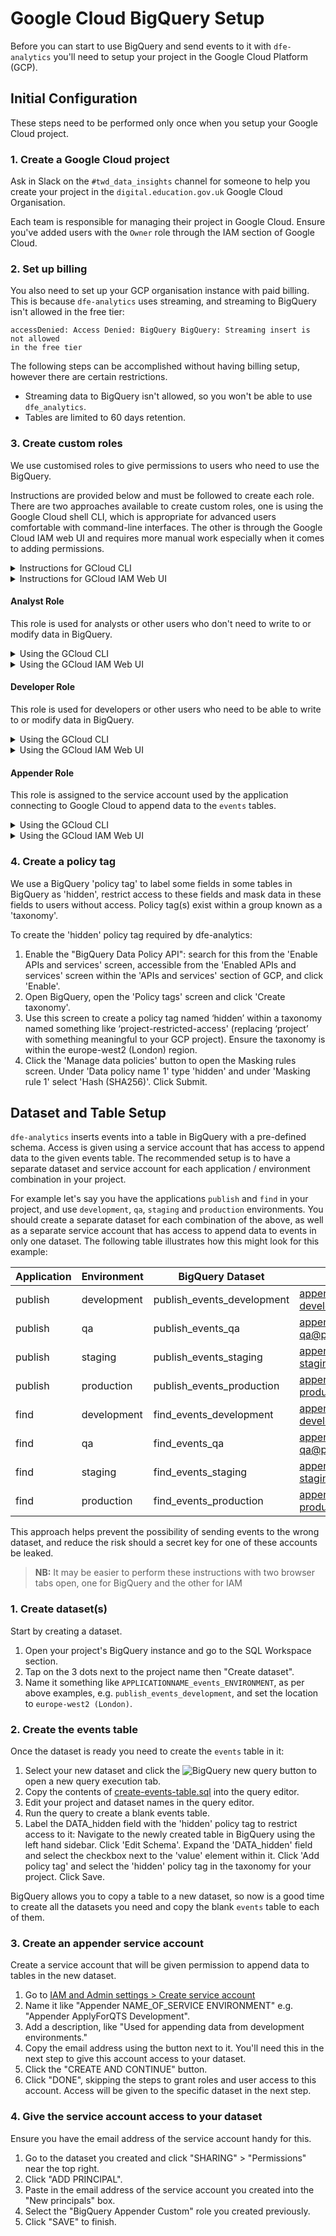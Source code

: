 # Google Cloud BigQuery Setup

Before you can start to use BigQuery and send events to it with `dfe-analytics`
you'll need to setup your project in the Google Cloud Platform (GCP).

## Initial Configuration

These steps need to be performed only once when you setup your Google Cloud
project.

### 1. Create a Google Cloud project

Ask in Slack on the `#twd_data_insights` channel for someone to help you create
your project in the `digital.education.gov.uk` Google Cloud Organisation.

Each team is responsible for managing their project in Google Cloud. Ensure
you've added users with the `Owner` role through the IAM section of Google
Cloud.

### 2. Set up billing

You also need to set up your GCP organisation instance with paid billing. This
is because `dfe-analytics` uses streaming, and streaming to BigQuery isn't
allowed in the free tier:

```
accessDenied: Access Denied: BigQuery BigQuery: Streaming insert is not allowed
in the free tier
```

The following steps can be accomplished without having billing setup, however
there are certain restrictions.

- Streaming data to BigQuery isn't allowed, so you won't be able to use
  `dfe_analytics`.
- Tables are limited to 60 days retention.

### 3. Create custom roles

We use customised roles to give permissions to users who need to use the
BigQuery.

Instructions are provided below and must be followed to create each role. There
are two approaches available to create custom roles, one is using the Google
Cloud shell CLI, which is appropriate for advanced users comfortable with
command-line interfaces. The other is through the Google Cloud IAM web UI and
requires more manual work especially when it comes to adding permissions.

<details> <summary>Instructions for GCloud CLI</summary>

> **NB:** These instructions are appropriate for people who are comfortable
> running shell commands.

1. Go to the IAM section of the Google Console for your project.
2. Click the ![Google Cloud shell button](google-cloud-shell-button.png) to
   activate the Google Cloud shell.
3. Copy the command provided into the shell, replacing `YOUR_PROJECT_ID` with
   your own project ID.

</details>

<details> <summary>Instructions for GCloud IAM Web UI</summary>

> **NB:** Adding permissions to a role is a manual process that requires using
> the permission browser to add permissions one at a time.

1. Go to the IAM section of the Google Console for your project.
1. Go to Roles section using the sidebar on the left.
1. Click on "+ Create role" near the top.
1. Fill in the details from the info below.

</details>

#### Analyst Role

This role is used for analysts or other users who don't need to write to or
modify data in BigQuery.

<details> <summary>Using the GCloud CLI</summary>

``` bash
gcloud iam roles create bigquery_analyst_custom --title="BigQuery Analyst Custom" --description="Assigned to accounts used by analysts and SQL developers." --permissions=bigquery.datasets.get,bigquery.datasets.getIamPolicy,bigquery.datasets.updateTag,bigquery.jobs.create,bigquery.jobs.get,bigquery.jobs.list,bigquery.jobs.listAll,bigquery.models.export,bigquery.models.getData,bigquery.models.getMetadata,bigquery.models.list,bigquery.routines.get,bigquery.routines.list,bigquery.savedqueries.create,bigquery.savedqueries.delete,bigquery.savedqueries.get,bigquery.savedqueries.list,bigquery.savedqueries.update,bigquery.tables.createSnapshot,bigquery.tables.export,bigquery.tables.get,bigquery.tables.getData,bigquery.tables.getIamPolicy,bigquery.tables.list,bigquery.tables.restoreSnapshot,datacatalog.categories.maskedGet,resourcemanager.projects.get --project=YOUR_PROJECT_ID
```

</details>

<details> <summary>Using the GCloud IAM Web UI</summary>

| Field             | Value                                                     |
|-------------------|-----------------------------------------------------------|
| Title             | **BigQuery Analyst Custom**                               |
| Description       | Assigned to accounts used by analysts and SQL developers. |
| ID                | `bigquery_analyst_custom`                                 |
| Role launch stage | General Availability                                      |
| + Add permissions | See below                                                 |

##### Permissions for `bigquery_analyst_custom`

```
bigquery.datasets.get
bigquery.datasets.getIamPolicy
bigquery.datasets.updateTag
bigquery.jobs.create
bigquery.jobs.get
bigquery.jobs.list
bigquery.jobs.listAll
bigquery.models.export
bigquery.models.getData
bigquery.models.getMetadata
bigquery.models.list
bigquery.routines.get
bigquery.routines.list
bigquery.savedqueries.create
bigquery.savedqueries.delete
bigquery.savedqueries.get
bigquery.savedqueries.list
bigquery.savedqueries.update
bigquery.tables.createSnapshot
bigquery.tables.export
bigquery.tables.get
bigquery.tables.getData
bigquery.tables.getIamPolicy
bigquery.tables.list
bigquery.tables.restoreSnapshot
datacatalog.categories.maskedGet
resourcemanager.projects.get
```

</details>

#### Developer Role

This role is used for developers or other users who need to be able to write to
or modify data in BigQuery.

<details> <summary>Using the GCloud CLI</summary>

``` bash
gcloud iam roles create bigquery_developer_custom --title="BigQuery Developer Custom" --description="Assigned to accounts used by developers." --permissions=bigquery.connections.create,bigquery.connections.delete,bigquery.connections.get,bigquery.connections.getIamPolicy,bigquery.connections.list,bigquery.connections.update,bigquery.connections.updateTag,bigquery.connections.use,bigquery.datasets.create,bigquery.datasets.delete,bigquery.datasets.get,bigquery.datasets.getIamPolicy,bigquery.datasets.update,bigquery.datasets.updateTag,bigquery.jobs.create,bigquery.jobs.delete,bigquery.jobs.get,bigquery.jobs.list,bigquery.jobs.listAll,bigquery.jobs.update,bigquery.models.create,bigquery.models.delete,bigquery.models.export,bigquery.models.getData,bigquery.models.getMetadata,bigquery.models.list,bigquery.models.updateData,bigquery.models.updateMetadata,bigquery.models.updateTag,bigquery.routines.create,bigquery.routines.delete,bigquery.routines.get,bigquery.routines.list,bigquery.routines.update,bigquery.routines.updateTag,bigquery.savedqueries.create,bigquery.savedqueries.delete,bigquery.savedqueries.get,bigquery.savedqueries.list,bigquery.savedqueries.update,bigquery.tables.create,bigquery.tables.createSnapshot,bigquery.tables.delete,bigquery.tables.deleteSnapshot,bigquery.tables.export,bigquery.tables.get,bigquery.tables.getData,bigquery.tables.getIamPolicy,bigquery.tables.list,bigquery.tables.restoreSnapshot,bigquery.tables.setCategory,bigquery.tables.update,bigquery.tables.updateData,bigquery.tables.updateTag,datacatalog.categories.fineGrainedGet,resourcemanager.projects.get --project=YOUR_PROJECT_ID
```

</details>

<details> <summary>Using the GCloud IAM Web UI</summary>

| Field | Value |
| ----------------- | ---------------------------------------- |
| Title | **BigQuery Developer Custom** |
| Description | Assigned to accounts used by developers. |
| ID | `bigquery_developer_custom` |
| Role launch stage | General Availability |
| + Add permissions | See below |

##### Permissions for `bigquery_developer_custom`

```
bigquery.connections.create
bigquery.connections.delete
bigquery.connections.get
bigquery.connections.getIamPolicy
bigquery.connections.list
bigquery.connections.update
bigquery.connections.updateTag
bigquery.connections.use
bigquery.datasets.create
bigquery.datasets.delete
bigquery.datasets.get
bigquery.datasets.getIamPolicy
bigquery.datasets.update
bigquery.datasets.updateTag
bigquery.jobs.create
bigquery.jobs.delete
bigquery.jobs.get
bigquery.jobs.list
bigquery.jobs.listAll
bigquery.jobs.update
bigquery.models.create
bigquery.models.delete
bigquery.models.export
bigquery.models.getData
bigquery.models.getMetadata
bigquery.models.list
bigquery.models.updateData
bigquery.models.updateMetadata
bigquery.models.updateTag
bigquery.routines.create
bigquery.routines.delete
bigquery.routines.get
bigquery.routines.list
bigquery.routines.update
bigquery.routines.updateTag
bigquery.savedqueries.create
bigquery.savedqueries.delete
bigquery.savedqueries.get
bigquery.savedqueries.list
bigquery.savedqueries.update
bigquery.tables.create
bigquery.tables.createSnapshot
bigquery.tables.delete
bigquery.tables.deleteSnapshot
bigquery.tables.export
bigquery.tables.get
bigquery.tables.getData
bigquery.tables.getIamPolicy
bigquery.tables.list
bigquery.tables.restoreSnapshot
bigquery.tables.setCategory
bigquery.tables.update
bigquery.tables.updateData
bigquery.tables.updateTag
datacatalog.categories.fineGrainedGet
resourcemanager.projects.get
```

</details>

#### Appender Role

This role is assigned to the service account used by the application connecting
to Google Cloud to append data to the `events` tables.

<details> <summary>Using the GCloud CLI</summary>

``` bash
gcloud iam roles create bigquery_appender_custom --title="BigQuery Appender Custom" --description="Assigned to service accounts used to append data to events tables." --permissions=bigquery.datasets.get,bigquery.tables.get,bigquery.tables.updateData
```

</details>

<details> <summary>Using the GCloud IAM Web UI</summary>

| Field             | Value                                                              |
|-------------------|--------------------------------------------------------------------|
| Title             | **BigQuery Appender Custom**                                       |
| Description       | Assigned to service accounts used to append data to events tables. |
| ID                | `bigquery_appender_custom`                                         |
| Role launch stage | General Availability                                               |
| + Add permissions | See below                                                          |

##### Permissions for bigquery_appender_custom

```
bigquery.datasets.get
bigquery.tables.get
bigquery.tables.updateData
```

</details>

### 4. Create a policy tag
We use a BigQuery 'policy tag' to label some fields in some tables in BigQuery
as 'hidden', restrict access to these fields and mask data in these fields to
users without access. Policy tag(s) exist within a group known as a 'taxonomy'.

To create the 'hidden' policy tag required by dfe-analytics:
1. Enable the "BigQuery Data Policy API": search for this from the 'Enable APIs
   and services' screen, accessible from the 'Enabled APIs and services' screen
   within the 'APIs and services' section of GCP, and click 'Enable'.
2. Open BigQuery, open the 'Policy tags' screen and click 'Create taxonomy'.
3. Use this screen to create a policy tag named ‘hidden’ within a taxonomy named
   something like ‘project-restricted-access' (replacing ‘project’ with something
   meaningful to your GCP project). Ensure the taxonomy is within the
   europe-west2 (London) region.
4. Click the 'Manage data policies' button to open the Masking rules screen. Under
   'Data policy name 1' type 'hidden' and under 'Masking rule 1' select
   'Hash (SHA256)'. Click Submit.

## Dataset and Table Setup

`dfe-analytics` inserts events into a table in BigQuery with a pre-defined
schema. Access is given using a service account that has access to append data
to the given events table. The recommended setup is to have a separate dataset
and service account for each application / environment combination in your
project.

For example let's say you have the applications `publish` and `find` in your
project, and use `development`, `qa`, `staging` and `production` environments.
You should create a separate dataset for each combination of the above, as well
as a separate service account that has access to append data to events in only
one dataset. The following table illustrates how this might look for this
example:

| Application | Environment | BigQuery Dataset           | Service Account                                              |
|-------------|-------------|----------------------------|--------------------------------------------------------------|
| publish     | development | publish_events_development | appender-publish-development@project.iam.gserviceaccount.com |
| publish     | qa          | publish_events_qa          | appender-publish-qa@project.iam.gserviceaccount.com          |
| publish     | staging     | publish_events_staging     | appender-publish-staging@project.iam.gserviceaccount.com     |
| publish     | production  | publish_events_production  | appender-publish-production@project.iam.gserviceaccount.com  |
| find        | development | find_events_development    | appender-find-development@project.iam.gserviceaccount.com    |
| find        | qa          | find_events_qa             | appender-find-qa@project.iam.gserviceaccount.com             |
| find        | staging     | find_events_staging        | appender-find-staging@project.iam.gserviceaccount.com        |
| find        | production  | find_events_production     | appender-find-production@project.iam.gserviceaccount.com     |

This approach helps prevent the possibility of sending events to the wrong
dataset, and reduce the risk should a secret key for one of these accounts
be leaked.

> **NB:** It may be easier to perform these instructions with two browser tabs
> open, one for BigQuery and the other for IAM

### 1. Create dataset(s)

Start by creating a dataset.

1. Open your project's BigQuery instance and go to the SQL Workspace section.
2. Tap on the 3 dots next to the project name then "Create dataset".
3. Name it something like `APPLICATIONNAME_events_ENVIRONMENT`, as per above
   examples, e.g. `publish_events_development`, and set the location to
   `europe-west2 (London)`.

### 2. Create the events table

Once the dataset is ready you need to create the `events` table in it:

1. Select your new dataset and click the ![BigQuery new query
   button](bigquery-new-query-button.png) to open a new query execution tab.
2. Copy the contents of [create-events-table.sql](create-events-table.sql)
   into the query editor.
3. Edit your project and dataset names in the query editor.
4. Run the query to create a blank events table.
5. Label the DATA_hidden field with the 'hidden' policy tag to restrict
   access to it: Navigate to the newly created table in BigQuery using the
   left hand sidebar. Click 'Edit Schema'. Expand the 'DATA_hidden' field
   and select the checkbox next to the 'value' element within it. Click
   'Add policy tag' and select the 'hidden' policy tag in the taxonomy for
   your project. Click Save.

BigQuery allows you to copy a table to a new dataset, so now is a good time to
create all the datasets you need and copy the blank `events` table to each of
them.

### 3. Create an appender service account

Create a service account that will be given permission to append data to tables
in the new dataset.

1. Go to [IAM and Admin settings > Create service
   account](https://console.cloud.google.com/projectselector/iam-admin/serviceaccounts/create?supportedpurview=project)
2. Name it like "Appender NAME_OF_SERVICE ENVIRONMENT" e.g. "Appender
   ApplyForQTS Development".
3. Add a description, like "Used for appending data from development
   environments."
4. Copy the email address using the button next to it. You'll need this in the
   next step to give this account access to your dataset.
5. Click the "CREATE AND CONTINUE" button.
6. Click "DONE", skipping the steps to grant roles and user access to this
   account. Access will be given to the specific dataset in the next step.

### 4. Give the service account access to your dataset 

Ensure you have the email address of the service account handy for this.

1. Go to the dataset you created and click "SHARING" > "Permissions" near the
   top right.
2. Click "ADD PRINCIPAL".
3. Paste in the email address of the service account you created into the "New
   principals" box.
4. Select the "BigQuery Appender Custom" role you created previously.
5. Click "SAVE" to finish.
